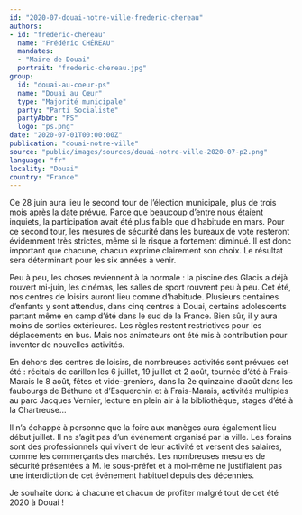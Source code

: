 ```yaml
---
id: "2020-07-douai-notre-ville-frederic-chereau"
authors:
- id: "frederic-chereau"
  name: "Frédéric CHÉREAU"
  mandates: 
  - "Maire de Douai"
  portrait: "frederic-chereau.jpg"
group:
  id: "douai-au-coeur-ps"
  name: "Douai au Cœur"
  type: "Majorité municipale"
  party: "Parti Socialiste"
  partyAbbr: "PS"
  logo: "ps.png"
date: "2020-07-01T00:00:00Z"
publication: "douai-notre-ville"
source: "public/images/sources/douai-notre-ville-2020-07-p2.png"
language: "fr"
locality: "Douai"
country: "France"
---
```


Ce 28 juin aura lieu le second tour de l’élection municipale, plus de trois mois après la date prévue. Parce que beaucoup d’entre nous étaient inquiets, la participation avait été plus faible que d’habitude en mars. Pour ce second tour, les mesures de sécurité dans les bureaux de vote resteront évidemment très strictes, même si le risque a fortement diminué. Il est donc important que chacune, chacun exprime clairement son choix. Le résultat sera déterminant pour les six années à venir.

Peu à peu, les choses reviennent à la normale : la piscine des Glacis a déjà rouvert mi-juin, les cinémas, les salles de sport rouvrent peu à peu. Cet été, nos centres de loisirs auront lieu comme d’habitude. Plusieurs centaines d’enfants y sont attendus, dans cinq centres à Douai, certains adolescents partant même en camp d’été dans le sud de la France. Bien sûr, il y aura moins de sorties extérieures. Les règles restent restrictives pour les déplacements en bus. Mais nos animateurs ont été mis à contribution pour inventer de nouvelles activités.

En dehors des centres de loisirs, de nombreuses activités sont prévues cet été : récitals de carillon les 6 juillet, 19 juillet et 2 août, tournée d’été à Frais-Marais le 8 août, fêtes et vide-greniers, dans la 2e quinzaine d’août dans les faubourgs de Béthune et d’Esquerchin et à Frais-Marais, activités multiples au parc Jacques Vernier, lecture en plein air à la bibliothèque, stages d’été à la Chartreuse…

Il n’a échappé à personne que la foire aux manèges aura également lieu début juillet. Il ne s’agit pas d’un événement organisé par la ville. Les forains sont des professionnels qui vivent de leur activité et versent des salaires, comme les commerçants des marchés. Les nombreuses mesures de sécurité présentées à M. le sous-préfet et à moi-même ne justifiaient pas une interdiction de cet événement habituel depuis des décennies.

Je souhaite donc à chacune et chacun de profiter malgré tout de cet été 2020 à Douai !
